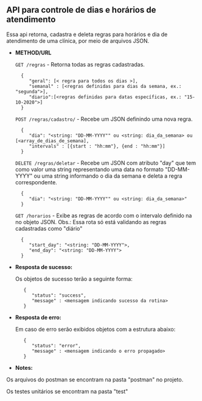 **API para controle de dias e horários de atendimento**
----
  Essa api retorna, cadastra e deleta regras para horários e dia de atendimento de uma clínica, por meio de arquivos JSON.

* **METHOD/URL**

    `GET /regras` - Retorna todas as regras cadastradas.
    
    ```
      {
         "geral": [< regra para todos os dias >],
         "semanal" : [<regras definidas para dias da semana, ex.: "segunda">],
         "diario":[<regras definidas para datas específicas, ex.: "15-10-2020">]
      }
    ```
    
    `POST /regras/cadastro/` - Recebe um JSON definindo uma nova regra.
    
    ```
      {
         "dia": "<string: "DD-MM-YYYY"" ou <string: dia_da_semana> ou [<array_de_dias_de_semana],
         "intervals" : [{start : "hh:mm"}, {end : "hh:mm"}]
      }
    ```
    
    `DELETE /regras/deletar` - Recebe um JSON com atributo "day" que tem como valor uma string representando uma data no formato "DD-MM-YYYY" ou uma string informando o dia da semana e deleta a regra correspondente.
    
    ```
      {
         "dia": "<string: "DD-MM-YYYY"" ou <string: dia_da_semana>"
      }
    ```
    
    `GET /horarios` - Exibe as regras de acordo com o intervalo definido na no objeto JSON. Obs.: Essa rota só está validando as regras cadastradas como "diário"
    
    ```
      {
         "start_day": "<string: "DD-MM-YYYY">,
         "end_day": "<string: "DD-MM-YYYY">
      }
    ```
    

* **Resposta de sucesso:**
  
  Os objetos de sucesso terão a seguinte forma:

  ```
     {
        "status": "success",
        "message" : <mensagem indicando sucesso da rotina>
     }
   ```
 
* **Resposta de erro:**

  Em caso de erro serão exibidos objetos com a estrutura abaixo:

  ```
     {
        "status": "error",
        "message" : <mensagem indicando o erro propagado>
     }
   ```



* **Notes:**

Os arquivos do postman se encontram na pasta "postman" no projeto.

Os testes unitários se encontram na pasta "test"




